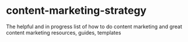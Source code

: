 # content-marketing-strategy
The helpful and in progress list of how to do content marketing and great content marketing resources, guides, templates
